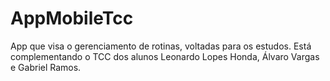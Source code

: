 # AppMobileTcc
App que visa o gerenciamento de rotinas, voltadas para os estudos.
Está complementando o TCC dos alunos Leonardo Lopes Honda, Álvaro Vargas e Gabriel Ramos.
